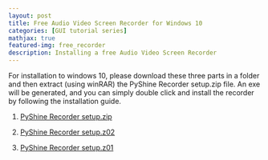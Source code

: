 ```yaml
---
layout: post
title: Free Audio Video Screen Recorder for Windows 10
categories: [GUI tutorial series]
mathjax: true
featured-img: free_recorder
description: Installing a free Audio Video Screen Recorder
---
```

For installation to windows 10, please download these three parts in a folder and then extract (using winRAR) the PyShine Recorder setup.zip file. An exe will be generated, and you can simply double click and install the recorder by following the installation guide.

1. [PyShine Recorder setup.zip]

2. [PyShine Recorder setup.z02]

3. [PyShine Recorder setup.z01]


[PyShine Recorder setup.zip]:https://drive.google.com/file/d/1ZD4X0kB4qdx8q9jJ1Y_7ROwp83oBR6ko/view?usp=sharing
[PyShine Recorder setup.z02]:https://drive.google.com/file/d/1JoXwLJa6E8hWCWhBTZTL4mOTeeK22xju/view?usp=sharing
[PyShine Recorder setup.z01]:https://drive.google.com/file/d/1n9tbv8nymdBFc_qQtbcWkJRszsllwBCZ/view?usp=sharing


